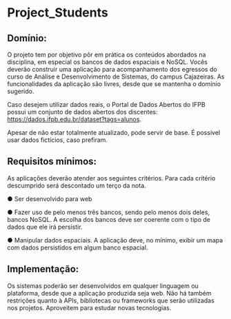 # Project_Students

## Domínio:

O projeto tem por objetivo pôr em prática os conteúdos abordados na disciplina, em especial os bancos de dados espaciais e NoSQL. 
Vocês deverão construir uma aplicação para acompanhamento dos egressos do curso de Análise e Desenvolvimento de Sistemas, do campus
Cajazeiras. As funcionalidades da aplicação são livres, desde que se mantenha o domínio sugerido.

Caso desejem utilizar dados reais, o Portal de Dados Abertos do IFPB possui um conjunto de dados abertos dos discentes: https://dados.ifpb.edu.br/dataset?tags=alunos.

Apesar de não estar totalmente atualizado, pode servir de base. É possível usar dados fictícios, caso prefiram.

## Requisitos mínimos:

As aplicações deverão atender aos seguintes critérios. Para cada critério descumprido
será descontado um terço da nota.

● Ser desenvolvido para web

● Fazer uso de pelo menos três bancos, sendo pelo menos dois deles, bancos NoSQL. A
escolha dos bancos deve ser coerente com o tipo de dados que ele irá persistir.

● Manipular dados espaciais. A aplicação deve, no mínimo, exibir um mapa com dados
persistidos em algum banco espacial.

## Implementação:

Os sistemas poderão ser desenvolvidos em qualquer linguagem ou plataforma, desde
que a aplicação produzida seja web. Não há também restrições quanto à APIs, bibliotecas ou
frameworks que serão utilizadas nos projetos. Aproveitem para estudar novas tecnologias.

